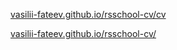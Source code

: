 [vasilii-fateev.github.io/rsschool-cv/cv](https://vasilii-fateev.github.io/rsschool-cv/cv)

[vasilii-fateev.github.io/rsschool-cv/](https://vasilii-fateev.github.io/rsschool-cv/)
